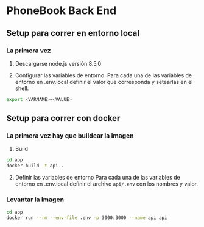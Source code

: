 # PhoneBook Back End

## Setup para correr en entorno local
### La primera vez
 1. Descargarse node.js versión 8.5.0

  2. Configurar las variables de entorno.
  Para cada una de las variables de entorno en .env.local definir el valor que corresponda y setearlas en el shell:
  ```sh
  export <VARNAME>=<VALUE>
  ```

## Setup para correr con docker
### La primera vez hay que buildear la imagen
1. Build
```sh
cd app
docker build -t api .   
```

2. Definir las variables de entorno
Para cada una de las variables de entorno en .env.local definir el archivo `api/.env` con los nombres y valor.


### Levantar la imagen
```sh
cd app
docker run --rm --env-file .env -p 3000:3000 --name api api
```